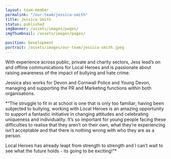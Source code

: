```yaml
---
layout: team-member
permalink: "/our-team/jessica-smith"
title: Jessica Smith
status: published
imgBanner: /assets/images/pages/
imgThumbnail: /assets/images/pages/

position: Development
portrait: /assets/images/our-team/jessica-smith.jpeg
---
```


With experience across public, private and charity sectors, Jess lead’s on and offline communications for Local Heroes and is passionate about raising awareness of the impact of bullying and hate crime.

Jessica also works for Devon and Cornwall Police and Young Devon, managing and supporting the PR and Marketing functions within both organisations.

*“The struggle to fit in at school is one that is only too familiar; having been subjected to bullying, working with Local Heroes is an amazing opportunity to support a fantastic initiative in changing attitudes and celebrating uniqueness and individuality. It’s so important for young people facing these difficulties to realise that they aren’t on their own, what they’re experiencing isn’t acceptable and that there is nothing wrong with who they are as a person. 

Local Heroes has already leapt from strength to strength and I can’t wait to see what the future holds - its going to be exciting!”*
